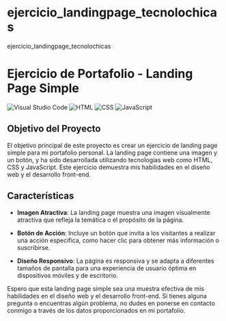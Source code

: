 # ejercicio_landingpage_tecnolochicas
ejercicio_landingpage_tecnolochicas
# Ejercicio de Portafolio - Landing Page Simple

![Visual Studio Code](https://img.shields.io/badge/IDE-Visual%20Studio%20Code-blue)
![HTML](https://img.shields.io/badge/Lenguaje-HTML-orange)
![CSS](https://img.shields.io/badge/Lenguaje-CSS-blue)
![JavaScript](https://img.shields.io/badge/Lenguaje-JavaScript-yellow)

## Objetivo del Proyecto

El objetivo principal de este proyecto es crear un ejercicio de landing page simple para mi portafolio personal. La landing page contiene una imagen y un botón, y ha sido desarrollada utilizando tecnologías web como HTML, CSS y JavaScript. Este ejercicio demuestra mis habilidades en el diseño web y el desarrollo front-end.

## Características

- **Imagen Atractiva**: La landing page muestra una imagen visualmente atractiva que refleja la temática o el propósito de la página.

- **Botón de Acción**: Incluye un botón que invita a los visitantes a realizar una acción específica, como hacer clic para obtener más información o suscribirse.

- **Diseño Responsivo**: La página es responsiva y se adapta a diferentes tamaños de pantalla para una experiencia de usuario óptima en dispositivos móviles y de escritorio.

Espero que esta landing page simple sea una muestra efectiva de mis habilidades en el diseño web y el desarrollo front-end. Si tienes alguna pregunta o encuentras algún problema, no dudes en ponerse en contacto conmigo a través de los datos proporcionados en mi portafolio.
